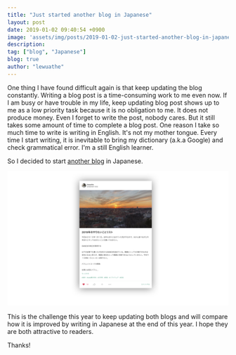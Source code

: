 ```yaml
---
title: "Just started another blog in Japanese"
layout: post
date: 2019-01-02 09:40:54 +0900
image: 'assets/img/posts/2019-01-02-just-started-another-blog-in-japanese/catch.jpg'
description:
tag: ["blog", "Japanese"]
blog: true
author: "lewuathe"
---
```


One thing I have found difficult again is that keep updating the blog constantly. Writing a blog post is a time-consuming work to me even now. If I am busy or have trouble in my life, keep updating blog post shows up to me as a low priority task because it is no obligation to me. It does not produce money. Even I forget to write the post, nobody cares. But it still takes some amount of time to complete a blog post. One reason I take so much time to write is writing in English. It's not my mother tongue. Every time I start writing, it is inevitable to bring my dictionary (a.k.a Google) and check grammatical error. I'm a still English learner.

So I decided to start [another blog](https://note.mu/lewuathe) in Japanese. 

[![blog](assets/img/posts/2019-01-02-just-started-another-blog-in-japanese/blog.png)](https://note.mu/lewuathe)

This is the challenge this year to keep updating both blogs and will compare how it is improved by writing in Japanese at the end of this year. I hope they are both attractive to readers.

Thanks!
